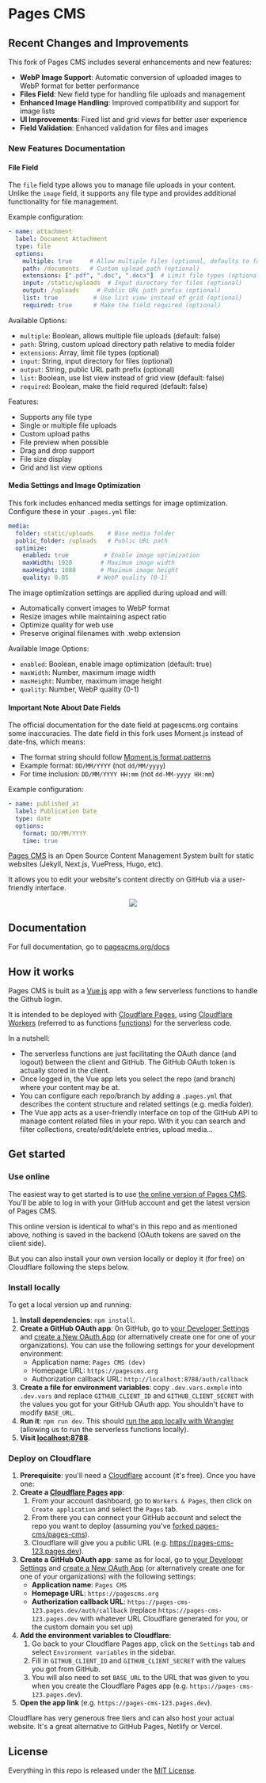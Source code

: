 # Pages CMS

## Recent Changes and Improvements

This fork of Pages CMS includes several enhancements and new features:

- **WebP Image Support**: Automatic conversion of uploaded images to WebP format for better performance
- **Files Field**: New field type for handling file uploads and management
- **Enhanced Image Handling**: Improved compatibility and support for image lists
- **UI Improvements**: Fixed list and grid views for better user experience
- **Field Validation**: Enhanced validation for files and images

### New Features Documentation

#### File Field

The `file` field type allows you to manage file uploads in your content. Unlike the `image` field, it supports any file type and provides additional functionality for file management.

Example configuration:

```yaml
- name: attachment
  label: Document Attachment
  type: file
  options:
    multiple: true     # Allow multiple files (optional, defaults to false)
    path: /documents   # Custom upload path (optional)
    extensions: [".pdf", ".doc", ".docx"]  # Limit file types (optional)
    input: /static/uploads  # Input directory for files (optional)
    output: /uploads     # Public URL path prefix (optional)
    list: true          # Use list view instead of grid (optional)
    required: true      # Make the field required (optional)
```

Available Options:
- `multiple`: Boolean, allows multiple file uploads (default: false)
- `path`: String, custom upload directory path relative to media folder
- `extensions`: Array, limit file types (optional)
- `input`: String, input directory for files (optional)
- `output`: String, public URL path prefix (optional)
- `list`: Boolean, use list view instead of grid view (default: false)
- `required`: Boolean, make the field required (default: false)

Features:
- Supports any file type
- Single or multiple file uploads
- Custom upload paths
- File preview when possible
- Drag and drop support
- File size display
- Grid and list view options

#### Media Settings and Image Optimization

This fork includes enhanced media settings for image optimization. Configure these in your `.pages.yml` file:

```yaml
media:
  folder: static/uploads    # Base media folder
  public_folder: /uploads   # Public URL path
  optimize:
    enabled: true          # Enable image optimization
    maxWidth: 1920        # Maximum image width
    maxHeight: 1080       # Maximum image height
    quality: 0.85        # WebP quality (0-1)
```

The image optimization settings are applied during upload and will:
- Automatically convert images to WebP format
- Resize images while maintaining aspect ratio
- Optimize quality for web use
- Preserve original filenames with .webp extension

Available Image Options:
- `enabled`: Boolean, enable image optimization (default: true)
- `maxWidth`: Number, maximum image width
- `maxHeight`: Number, maximum image height
- `quality`: Number, WebP quality (0-1)

#### Important Note About Date Fields

The official documentation for the date field at pagescms.org contains some inaccuracies. The date field in this fork uses Moment.js instead of date-fns, which means:

- The format string should follow [Moment.js format patterns](https://momentjs.com/docs/#/displaying/format/)
- Example format: `DD/MM/YYYY` (not `dd/MM/yyyy`)
- For time inclusion: `DD/MM/YYYY HH:mm` (not `dd-MM-yyyy HH:mm`)

Example configuration:

```yaml
- name: published_at
  label: Publication Date
  type: date
  options:
    format: DD/MM/YYYY
    time: true
```

[Pages CMS](https://pagescms.org) is an Open Source Content Management System built for static websites (Jekyll, Next.js, VuePress, Hugo, etc).

It allows you to edit your website's content directly on GitHub via a user-friendly interface.

<p align="center">
<img src="https://pagescms.org/media/screenshots/collection-dark@2x.png">
</p>

## Documentation

For full documentation, go to [pagescms.org/docs](https://pagescms.org/docs)

## How it works

Pages CMS is built as a [Vue.js](https://vuejs.org/) app with a few serverless functions to handle the Github login.

It is intended to be deployed with [Cloudflare Pages](https://pages.cloudflare.com/), using [Cloudflare Workers](https://workers.cloudflare.com/) (referred to as functions [functions](https://developers.cloudflare.com/pages/functions/)) for the serverless code.

In a nutshell:

- The serverless functions are just facilitating the OAuth dance (and logout) between the client and GitHub. The GitHub OAuth token is actually stored in the client.
- Once logged in, the Vue app lets you select the repo (and branch) where your content may be at.
- You can configure each repo/branch by adding a `.pages.yml` that describes the content structure and related settings (e.g. media folder).
- The Vue app acts as a user-friendly interface on top of the GitHub API to manage content related files in your repo. With it you can search and filter collections, create/edit/delete entries, upload media...

## Get started

### Use online

The easiest way to get started is to use [the online version of Pages CMS](https://app.pagescms.org). You'll be able to log in with your GitHub account and get the latest version of Pages CMS.

This online version is identical to what's in this repo and as mentioned above, nothing is saved in the backend (OAuth tokens are saved on the client side).

But you can also install your own version locally or deploy it (for free) on Cloudflare following the steps below.

### Install locally

To get a local version up and running:

1. **Install dependencies**: `npm install`.
1. **Create a GitHub OAuth app**: 0n GitHub, go to [your Developer Settings](https://github.com/settings/developers) and [create a New OAuth App](https://github.com/settings/applications/new) (or alternatively create one for one of your organizations). You can use the following settings for your development environment:
   - Application name: `Pages CMS (dev)`
   - Homepage URL: `https://pagescms.org`
   - Authorization callback URL: `http://localhost:8788/auth/callback`
1. **Create a file for environment variables**: copy `.dev.vars.exmple` into `.dev.vars` and replace `GITHUB_CLIENT_ID` and `GITHUB_CLIENT_SECRET` with the values you got for your GitHub OAuth app. You shouldn't have to modify `BASE_URL`.
1. **Run it**: `npm run dev`. This should [run the app locally with Wrangler](https://developers.cloudflare.com/pages/functions/local-development/) (allowing us to run the serverless functions locally).
1. **Visit [localhost:8788](http://localhost:8788)**.

### Deploy on Cloudflare

1. **Prerequisite**: you'll need a [Cloudflare](https://cloudflare.com) account (it's free). Once you have one:
1. **Create a [Cloudflare Pages](https://developers.cloudflare.com/pages/) app**:
   1. From your account dashboard, go to `Workers & Pages`, then click on `Create application` and select the `Pages` tab.
   1. From there you can connect your GitHub account and select the repo you want to deploy (assuming you've [forked pages-cms/pages-cms](https://github.com/pages-cms/pages-cms/fork)).
   1. Cloudflare will give you a public URL (e.g. https://pages-cms-123.pages.dev).
1. **Create a GitHub OAuth app**: same as for local, go to [your Developer Settings](https://github.com/settings/developers) and [create a New OAuth App](https://github.com/settings/applications/new) (or alternatively create one for one of your organizations) with the following settings:
   - **Application name**: `Pages CMS`
   - **Homepage URL**: `https://pagescms.org`
   - **Authorization callback URL**: `https://pages-cms-123.pages.dev/auth/callback` (replace `https://pages-cms-123.pages.dev` with whatever URL Cloudflare generated for you, or the custom domain you set up)
1. **Add the environment variables to Cloudflare**:
   1. Go back to your Cloudflare Pages app, click on the `Settings` tab and select `Environment variables` in the sidebar.
   1. Fill in `GITHUB_CLIENT_ID` and `GITHUB_CLIENT_SECRET` with the values you got from GitHub.
   1. You will also need to set `BASE_URL` to the URL that was given to you when you create the Cloudflare Pages app (e.g. `https://pages-cms-123.pages.dev`).
1. **Open the app link** (e.g. `https://pages-cms-123.pages.dev`).

Cloudflare has very generous free tiers and can also host your actual website. It's a great alternative to GitHub Pages, Netlify or Vercel.

## License

Everything in this repo is released under the [MIT License](LICENSE).
